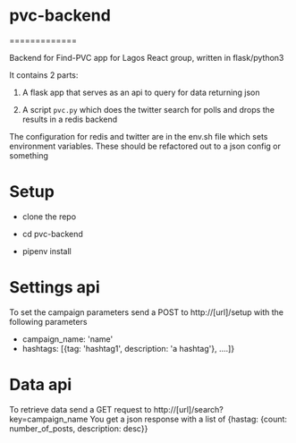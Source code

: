 # pvc-backend
=============

Backend for Find-PVC app for Lagos React group, written in flask/python3

It contains 2 parts:

1. A flask app that serves as an api to query for data returning json

2. A script `pvc.py` which does the twitter search for polls and drops the results in a redis backend

The configuration for redis and twitter are in the env.sh file which sets environment variables.
These should be refactored out to a json config or something

Setup
=====

- clone the repo

- cd pvc-backend

- pipenv install

Settings api
============

To set the campaign parameters send a POST to http://[url]/setup with the following parameters
  - campaign_name: 'name'
  - hashtags: [{tag: 'hashtag1', description: 'a hashtag'}, ....]}

Data api
========

To retrieve data send a GET request to http://[url]/search?key=campaign_name
You get a json response with a list of 
{hastag: {count: number_of_posts, description: desc}}
